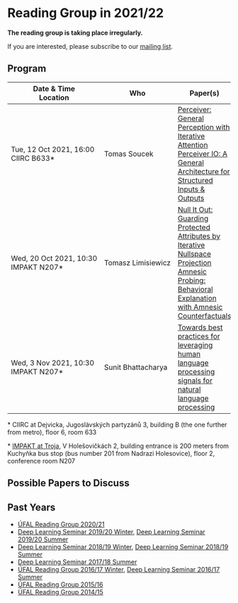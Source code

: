 # Reading Group in 2021/22

**The reading group is taking place irregularly.**

If you are interested, please subscribe to our [mailing list](https://groups.google.com/forum/#!forum/ufal-rg).

## Program

<div class="program"><style>
  .program+table td { vertical-align: middle !important}
  .program+table td:nth-of-type(1), .program+table td:nth-of-type(2) {white-space: nowrap}
</style></div>

| Date & Time<br>Location           | Who                  | Paper(s) |
| ----                              | ---                  | -------- |
| Tue, 12 Oct 2021, 16:00<br>CIIRC B633*  | Tomas Soucek         | [Perceiver: General Perception with Iterative Attention](https://arxiv.org/abs/2103.03206)<br>[Perceiver IO: A General Architecture for Structured Inputs & Outputs](https://arxiv.org/abs/2107.14795) |
| Wed, 20 Oct 2021, 10:30<br>IMPAKT N207* | Tomasz Limisiewicz   | [Null It Out: Guarding Protected Attributes by Iterative Nullspace Projection](https://aclanthology.org/2020.acl-main.647/)<br>[Amnesic Probing: Behavioral Explanation with Amnesic Counterfactuals](https://direct.mit.edu/tacl/article/doi/10.1162/tacl_a_00359/98091/Amnesic-Probing-Behavioral-Explanation-with) |
| Wed, 3 Nov 2021, 10:30<br>IMPAKT N207* | Sunit Bhattacharya | [Towards best practices for leveraging human language processing signals for natural language processing](https://aclanthology.org/2020.lincr-1.3.pdf) |

\* CIIRC at Dejvicka, Jugoslávských partyzánů 3, building B (the one further from metro), floor 6, room 633

\* [IMPAKT at Troja](https://www.mff.cuni.cz/en/internal-affairs/buildings-and-campuses/troja), V Holešovičkách 2, building entrance is 200 meters from Kuchyňka bus stop (bus number 201 from Nadrazi Holesovice), floor 2, conference room N207

## Possible Papers to Discuss


## Past Years

- [ÚFAL Reading Group 2020/21](https://ufal.mff.cuni.cz/courses/rg/2021)
- [Deep Learning Seminar 2019/20 Winter](https://ufal.mff.cuni.cz/courses/npfl117/1920-winter), [Deep Learning Seminar 2019/20 Summer](https://ufal.mff.cuni.cz/courses/npfl117/1920-summer)
- [Deep Learning Seminar 2018/19 Winter](https://ufal.mff.cuni.cz/courses/npfl117/1819-winter), [Deep Learning Seminar 2018/19 Summer](https://ufal.mff.cuni.cz/courses/npfl117/1819-summer)
- [Deep Learning Seminar 2017/18 Summer](https://ufal.mff.cuni.cz/courses/npfl117/1718-summer)
- [ÚFAL Reading Group 2016/17 Winter](https://ufal.mff.cuni.cz/courses/rg/1617), [Deep Learning Seminar 2016/17 Summer](https://ufal.mff.cuni.cz/courses/npfl117/1617-summer)
- [ÚFAL Reading Group 2015/16](https://ufal.mff.cuni.cz/courses/rg/1516)
- [ÚFAL Reading Group 2014/15](https://ufal.mff.cuni.cz/courses/rg/1415)
